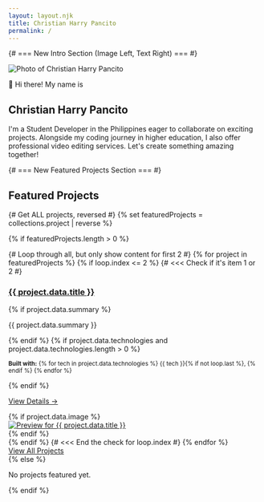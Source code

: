 ```yaml
---
layout: layout.njk
title: Christian Harry Pancito 
permalink: /
---
```


{# === New Intro Section (Image Left, Text Right) === #}
<section class="intro-section">
  <div class="intro-image">
    <img src="/images/profile-pic.jpg" alt="Photo of Christian Harry Pancito"> 
  </div>
  <div class="intro-text">
    <p class="intro-hello">👋 Hi there! My name is</p>
    <h2 class="intro-name">Christian Harry Pancito</h2>
    <p class="intro-bio">
    	I'm a Student Developer in the Philippines eager to collaborate on exciting projects. Alongside my coding journey in higher education, I also offer professional video editing services. Let's create something amazing together!
    </p>
  </div>
</section>

{# === New Featured Projects Section === #}
<section class="featured-projects">
  <h2>Featured Projects</h2>

  {# Get ALL projects, reversed #}
  {% set featuredProjects = collections.project | reverse %} 

  {% if featuredProjects.length > 0 %}
    <div class="featured-project-list">
      {# Loop through all, but only show content for first 2 #}
      {% for project in featuredProjects %}
        {% if loop.index <= 2 %} {# <<< Check if it's item 1 or 2 #}
          <article class="featured-project-item"> 
            <div class="preview-content">
              <h3><a href="{{ project.url | url }}">{{ project.data.title }}</a></h3>
              {% if project.data.summary %}
              <p>{{ project.data.summary }}</p>
              {% endif %}
              {% if project.data.technologies and project.data.technologies.length > 0 %}
                <p class="project-tech">
                    <small>
                        <strong>Built with:</strong>
                        {% for tech in project.data.technologies %}
                            {{ tech }}{% if not loop.last %}, {% endif %}
                        {% endfor %}
                    </small>
                </p>
              {% endif %}
              <p><a href="{{ project.url | url }}">View Details &rarr;</a></p>
            </div>
            {% if project.data.image %}
            <div class="preview-thumbnail">
              <a href="{{ project.url | url }}"><img src="{{ project.data.image | url }}" alt="Preview for {{ project.data.title }}"></a>
            </div>
            {% endif %}
          </article>
        {% endif %} {# <<< End the check for loop.index #}
      {% endfor %}
    </div>
    <div class="all-projects-link">
      <a href="{{ '/portfolio/' | url }}" class="cta-button">View All Projects</a>
    </div>
  {% else %}
      <p>No projects featured yet.</p>
  {% endif %}
</section>